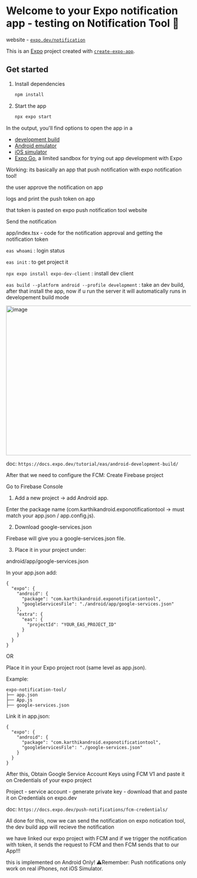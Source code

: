 # Welcome to your Expo notification app - testing on Notification Tool 👋

website - [`expo.dev/notification`](https://expo.dev/notifications)

This is an [Expo](https://expo.dev) project created with [`create-expo-app`](https://www.npmjs.com/package/create-expo-app).

## Get started

1. Install dependencies

   ```bash
   npm install
   ```

2. Start the app

   ```bash
   npx expo start
   ```

In the output, you'll find options to open the app in a

- [development build](https://docs.expo.dev/develop/development-builds/introduction/)
- [Android emulator](https://docs.expo.dev/workflow/android-studio-emulator/)
- [iOS simulator](https://docs.expo.dev/workflow/ios-simulator/)
- [Expo Go](https://expo.dev/go), a limited sandbox for trying out app development with Expo


Working: its basically an app that push notification with expo notification tool!

the user approve the notification on app

logs and print the push token on app

that token is pasted on expo push notification tool website

Send the notification

app/index.tsx - code for the notification approval and getting the notification token

`eas whoami` : login status

`eas init` : to get project it

`npx expo install expo-dev-client` : install dev client

`eas build --platform android --profile development` : take an dev build, after that install the app, now if u run the server it will automatically runs in developement build mode

<img width="715" height="407" alt="image" src="https://github.com/user-attachments/assets/9ed37a3d-b00f-47ab-9bd7-9d84c299c3ab" />

doc: `https://docs.expo.dev/tutorial/eas/android-development-build/`

After that we need to configure the FCM:
Create Firebase project

Go to Firebase Console

1. Add a new project → add Android app.
   
Enter the package name (com.karthikandroid.exponotificationtool → must match your app.json / app.config.js).

2. Download google-services.json
   
Firebase will give you a google-services.json file.

3. Place it in your project under:
   
android/app/google-services.json

In your app.json add:
```
{
  "expo": {
    "android": {
      "package": "com.karthikandroid.exponotificationtool",
      "googleServicesFile": "./android/app/google-services.json"
    },
    "extra": {
      "eas": {
        "projectId": "YOUR_EAS_PROJECT_ID"
      }
    }
  }
}
```
   OR
   
Place it in your Expo project root (same level as app.json).

Example:
```
expo-notification-tool/
├── app.json
├── App.js
├── google-services.json 
```
Link it in app.json:
```
{
  "expo": {
    "android": {
      "package": "com.karthikandroid.exponotificationtool",
      "googleServicesFile": "./google-services.json"
    }
  }
}
```

After this, Obtain Google Service Account Keys using FCM V1 and paste it on Credentials of your expo project

Project - service account - generate private key - download that and paste it on Credentials on expo.dev

doc: `https://docs.expo.dev/push-notifications/fcm-credentials/`

All done for this, now we can send the notification on expo notication tool, the dev build app will recieve the notification

we have linked our expo project with FCM and if we trigger the notification with token, it sends the request to FCM and then FCM sends that to our App!!!

this is implemented on Android Only!
⚠️Remember: Push notifications only work on real iPhones, not iOS Simulator.
